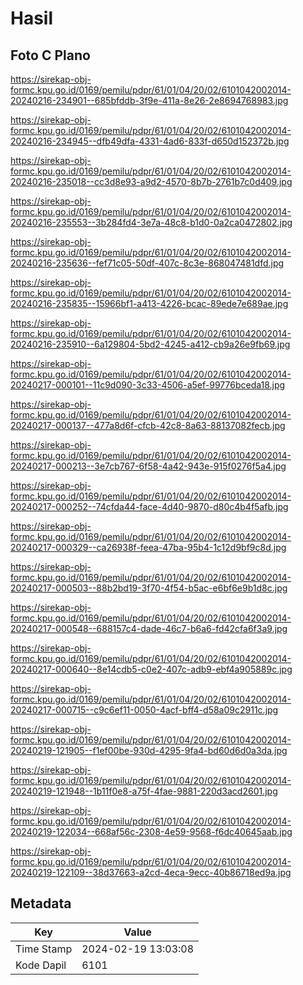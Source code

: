 # Hasil

## Foto C Plano

https://sirekap-obj-formc.kpu.go.id/0169/pemilu/pdpr/61/01/04/20/02/6101042002014-20240216-234901--685bfddb-3f9e-411a-8e26-2e8694768983.jpg

https://sirekap-obj-formc.kpu.go.id/0169/pemilu/pdpr/61/01/04/20/02/6101042002014-20240216-234945--dfb49dfa-4331-4ad6-833f-d650d152372b.jpg

https://sirekap-obj-formc.kpu.go.id/0169/pemilu/pdpr/61/01/04/20/02/6101042002014-20240216-235018--cc3d8e93-a9d2-4570-8b7b-2761b7c0d409.jpg

https://sirekap-obj-formc.kpu.go.id/0169/pemilu/pdpr/61/01/04/20/02/6101042002014-20240216-235553--3b284fd4-3e7a-48c8-b1d0-0a2ca0472802.jpg

https://sirekap-obj-formc.kpu.go.id/0169/pemilu/pdpr/61/01/04/20/02/6101042002014-20240216-235636--fef71c05-50df-407c-8c3e-868047481dfd.jpg

https://sirekap-obj-formc.kpu.go.id/0169/pemilu/pdpr/61/01/04/20/02/6101042002014-20240216-235835--15966bf1-a413-4226-bcac-89ede7e689ae.jpg

https://sirekap-obj-formc.kpu.go.id/0169/pemilu/pdpr/61/01/04/20/02/6101042002014-20240216-235910--6a129804-5bd2-4245-a412-cb9a26e9fb69.jpg

https://sirekap-obj-formc.kpu.go.id/0169/pemilu/pdpr/61/01/04/20/02/6101042002014-20240217-000101--11c9d090-3c33-4506-a5ef-99776bceda18.jpg

https://sirekap-obj-formc.kpu.go.id/0169/pemilu/pdpr/61/01/04/20/02/6101042002014-20240217-000137--477a8d6f-cfcb-42c8-8a63-88137082fecb.jpg

https://sirekap-obj-formc.kpu.go.id/0169/pemilu/pdpr/61/01/04/20/02/6101042002014-20240217-000213--3e7cb767-6f58-4a42-943e-915f0276f5a4.jpg

https://sirekap-obj-formc.kpu.go.id/0169/pemilu/pdpr/61/01/04/20/02/6101042002014-20240217-000252--74cfda44-face-4d40-9870-d80c4b4f5afb.jpg

https://sirekap-obj-formc.kpu.go.id/0169/pemilu/pdpr/61/01/04/20/02/6101042002014-20240217-000329--ca26938f-feea-47ba-95b4-1c12d9bf9c8d.jpg

https://sirekap-obj-formc.kpu.go.id/0169/pemilu/pdpr/61/01/04/20/02/6101042002014-20240217-000503--88b2bd19-3f70-4f54-b5ac-e6bf6e9b1d8c.jpg

https://sirekap-obj-formc.kpu.go.id/0169/pemilu/pdpr/61/01/04/20/02/6101042002014-20240217-000548--688157c4-dade-46c7-b6a6-fd42cfa6f3a9.jpg

https://sirekap-obj-formc.kpu.go.id/0169/pemilu/pdpr/61/01/04/20/02/6101042002014-20240217-000640--8e14cdb5-c0e2-407c-adb9-ebf4a905889c.jpg

https://sirekap-obj-formc.kpu.go.id/0169/pemilu/pdpr/61/01/04/20/02/6101042002014-20240217-000715--c9c6ef11-0050-4acf-bff4-d58a09c2911c.jpg

https://sirekap-obj-formc.kpu.go.id/0169/pemilu/pdpr/61/01/04/20/02/6101042002014-20240219-121905--f1ef00be-930d-4295-9fa4-bd60d6d0a3da.jpg

https://sirekap-obj-formc.kpu.go.id/0169/pemilu/pdpr/61/01/04/20/02/6101042002014-20240219-121948--1b11f0e8-a75f-4fae-9881-220d3acd2601.jpg

https://sirekap-obj-formc.kpu.go.id/0169/pemilu/pdpr/61/01/04/20/02/6101042002014-20240219-122034--668af56c-2308-4e59-9568-f6dc40645aab.jpg

https://sirekap-obj-formc.kpu.go.id/0169/pemilu/pdpr/61/01/04/20/02/6101042002014-20240219-122109--38d37663-a2cd-4eca-9ecc-40b86718ed9a.jpg


## Metadata

| Key        | Value               |
| ---------- | ------------------- |
| Time Stamp | 2024-02-19 13:03:08 |
| Kode Dapil | 6101                |



